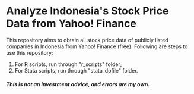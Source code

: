 # Analyze Indonesia's Stock Price Data from Yahoo! Finance

This repository aims to obtain all stock price data of publicly listed companies in Indonesia from Yahoo! Finance (free).
Following are steps to use this repository:
  
  1. For R scripts, run through "r_scripts" folder;
  2. For Stata scripts, run through "stata_dofile" folder.
  
##### This is not an investment advice, and errors are my own.
